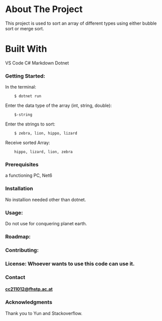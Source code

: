 # About The Project

This project is used to sort an array of different types using either bubble sort or merge sort. 


# Built With
VS Code
C#
Markdown
Dotnet

### Getting Started:
In the terminal:
        
        $ dotnet run 


Enter the data type of the array (int, string, double):

        $-string

Enter the strings to sort:

        $ zebra, lion, hippo, lizard

Receive sorted Array:

        hippo, lizard, lion, zebra

### Prerequisites
a functioning PC, Net6

### Installation
No installion needed other than dotnet.

### Usage: 
Do not use for conquering planet earth.

### Roadmap: 


### Contributing: 

### License: Whoever wants to use this code can use it.

### Contact
#### cc211012@fhstp.ac.at

### Acknowledgments
Thank you to Yun and Stackoverflow.